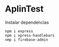 # AplinTest

Instalar dependencias

```
npm i express
npm i xpress-handlebars
nmp i firebase-admin
```
